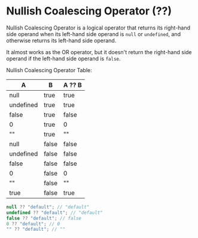 # Nullish Coalescing Operator (??)

Nullish Coalescing Operator is a logical operator that returns its right-hand side operand when its left-hand side operand is `null` or `undefined`, and otherwise returns its left-hand side operand.

It almost works as the OR operator, but it doesn't return the right-hand side operand if the left-hand side operand is `false`.

Nullish Coalescing Operator Table:

| A         | B     | A ?? B |
| --------- | ----- | ------ |
| null      | true  | true   |
| undefined | true  | true   |
| false     | true  | false  |
| 0         | true  | 0      |
| ""        | true  | ""     |
| null      | false | false  |
| undefined | false | false  |
| false     | false | false  |
| 0         | false | 0      |
| ""        | false | ""     |
| true      | false | true   |

```js
null ?? "default"; // "default"
undefined ?? "default"; // "default"
false ?? "default"; // false
0 ?? "default"; // 0
"" ?? "default"; // ""
```
